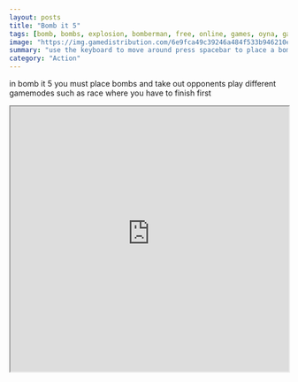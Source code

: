 ```yaml
---
layout: posts
title: "Bomb it 5"
tags: [bomb, bombs, explosion, bomberman, free, online, games, oyna, game, free, games, play, play, games]
image: "https://img.gamedistribution.com/6e9fca49c39246a484f533b946210ea7.jpg"
summary: "use the keyboard to move around press spacebar to place a bomb  free online games oyna game free games play play games"
category: "Action"
---
```


in bomb it 5 you must place bombs and take out opponents play different gamemodes such as race where you have to finish first

<iframe width="100%" height="480px;" src="https://html5.gamedistribution.com/6e9fca49c39246a484f533b946210ea7/"></iframe>